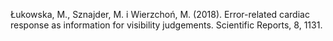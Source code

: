 ﻿---
layout: post
date:   2018-01-02 09:00:00
link: https://www.nature.com/articles/s41598-018-19144-0
categories: article
year: 2018
---

Łukowska, M., Sznajder, M. i Wierzchoń, M. (2018). Error-related cardiac response as information for visibility judgements. Scientific Reports, 8, 1131.
